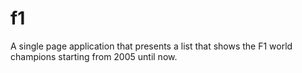 # f1
A single page application that presents a list that shows the F1 world champions starting from 2005 until now.
